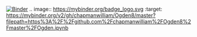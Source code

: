 [![Binder](https://mybinder.org/badge_logo.svg)](https://mybinder.org/v2/gh/chapmanwilliam/Ogden8/master?filepath=https%3A%2F%2Fgithub.com%2Fchapmanwilliam%2FOgden8%2Fmaster%2FOgden.ipynb)
.. image:: https://mybinder.org/badge_logo.svg
 :target: https://mybinder.org/v2/gh/chapmanwilliam/Ogden8/master?filepath=https%3A%2F%2Fgithub.com%2Fchapmanwilliam%2FOgden8%2Fmaster%2FOgden.ipynb